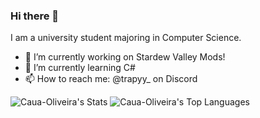 ### Hi there 👋
I am a university student majoring in Computer Science.
- 🔭 I’m currently working on Stardew Valley Mods!
- 🌱 I’m currently learning C#
- 📫 How to reach me: @trapyy_ on Discord

![Caua-Oliveira's Stats](https://github-readme-stats.vercel.app/api?username=Caua-Oliveira&theme=dark&show_icons=true&hide_border=false&count_private=true)
![Caua-Oliveira's Top Languages](https://github-readme-stats.vercel.app/api/top-langs/?username=Caua-Oliveira&theme=dark&show_icons=true&hide_border=false&layout=compact)
